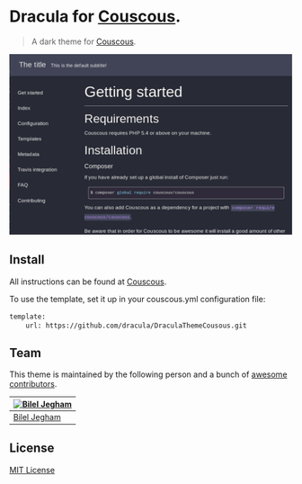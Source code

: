 # Dracula for [Couscous](http://couscous.io/).

> A dark theme for [Couscous](http://couscous.io/).

![Screenshot](screenshot.png)

## Install

All instructions can be found at [Couscous](http://couscous.io/docs/getting-started.html).

To use the template, set it up in your couscous.yml configuration file:
```
template:
    url: https://github.com/dracula/DraculaThemeCousous.git
```

## Team

This theme is maintained by the following person and a bunch of [awesome contributors](https://github.com/dracula/template/graphs/contributors).

|[![Bilel Jegham](https://avatars0.githubusercontent.com/u/20130405?v=3&s=70)](https://github.com/BilelJegham) |
|---|
|[Bilel Jegham](https://github.com/BilelJegham) |


## License

[MIT License](./LICENSE)
